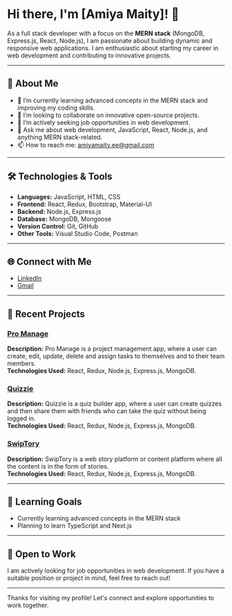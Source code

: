 # Hi there, I'm [Amiya Maity]! 👋

As a full stack developer with a focus on the **MERN stack** (MongoDB, Express.js, React, Node.js), I am passionate about building dynamic and responsive web applications. I am enthusiastic about starting my career in web development and contributing to innovative projects.

---

## 🚀 About Me

- 🌱 I’m currently learning advanced concepts in the MERN stack and improving my coding skills.
- 👯 I’m looking to collaborate on innovative open-source projects.
- 💼 I’m actively seeking job opportunities in web development.
- 💬 Ask me about web development, JavaScript, React, Node.js, and anything MERN stack-related.
- 📫 How to reach me: [amiyamaity.ee@gmail.com](mailto:amiyamaity.ee@gmail.com)

---

## 🛠️ Technologies & Tools

- **Languages:** JavaScript, HTML, CSS
- **Frontend:** React, Redux, Bootstrap, Material-UI
- **Backend:** Node.js, Express.js
- **Database:** MongoDB, Mongoose
- **Version Control:** Git, GitHub
- **Other Tools:** Visual Studio Code, Postman

---

## 🌐 Connect with Me

- [LinkedIn](https://www.linkedin.com/in/amiya-maity-176579216)
- [Gmail](mailto:amiyamaity.ee@gmail.com)

---

## 📝 Recent Projects

### [Pro Manage](https://github.com/AmiyaMaity21/Pro-Manage)
**Description:** Pro Manage is a project management app, where a user can create, edit, update, delete and assign tasks to themselves and to their team members.  
**Technologies Used:** React, Redux, Node.js, Express.js, MongoDB. 

### [Quizzie](https://github.com/AmiyaMaity21/Quizzie-App)
**Description:** Quizzie is a quiz builder app, where a user can create quizzes and then share them with friends who can take the quiz without being logged in.  
**Technologies Used:** React, Redux, Node.js, Express.js, MongoDB.  

### [SwipTory](https://github.com/AmiyaMaity21/SwipTory)
**Description:** SwipTory is a web story platform or content platform where all the content is in the form of stories.  
**Technologies Used:** React, Redux, Node.js, Express.js, MongoDB.

---

## 🎯 Learning Goals

- Currently learning advanced concepts in the MERN stack
- Planning to learn TypeScript and Next.js

---

## 💼 Open to Work

I am actively looking for job opportunities in web development. If you have a suitable position or project in mind, feel free to reach out!

---

Thanks for visiting my profile! Let's connect and explore opportunities to work together.
